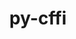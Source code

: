 ---
title: "py-cffi"
layout: cache
categories: [package, v0.19]
meta: {"versions": ["1.15.0"], "compilers": ["gcc@=11.1.0", "gcc@=7.3.1", "gcc@=7.5.0", "oneapi@=2022.1.0"], "oss": ["amzn2", "ubuntu18.04", "ubuntu20.04"], "platforms": ["linux"], "targets": ["aarch64", "neoverse_n1", "x86_64", "x86_64_v3"], "stacks": ["aws-isc", "aws-isc-aarch64", "data-vis-sdk", "e4s", "e4s-oneapi", "ml-cpu", "ml-cuda", "ml-rocm", "radiuss"], "num_specs": 12, "num_specs_by_stack": {"aws-isc-aarch64": 2, "aws-isc": 1, "ml-cuda": 2, "ml-rocm": 1, "ml-cpu": 2, "data-vis-sdk": 1, "radiuss": 2, "e4s": 3, "e4s-oneapi": 1}}
spec_details: [{"hash": "d5fopinngrj7xintgh22v3mprcndcirc", "compiler": "gcc@=7.3.1", "versions": ["1.15.0"], "os": "amzn2", "platform": "linux", "target": "aarch64", "variants": ["build_system=python_pip"], "stacks": ["aws-isc-aarch64"], "size": "-", "tarball": "https://binaries.spack.io/releases/v0.19/build_cache/linux-amzn2-aarch64/gcc-7.3.1/py-cffi-1.15.0/linux-amzn2-aarch64-gcc-7.3.1-py-cffi-1.15.0-d5fopinngrj7xintgh22v3mprcndcirc.spack"}, {"hash": "mxefb7s6d5k22dgrddphcbkb3jphpcck", "compiler": "gcc@=7.3.1", "versions": ["1.15.0"], "os": "amzn2", "platform": "linux", "target": "neoverse_n1", "variants": ["build_system=python_pip"], "stacks": ["aws-isc-aarch64"], "size": "-", "tarball": "https://binaries.spack.io/releases/v0.19/build_cache/linux-amzn2-neoverse_n1/gcc-7.3.1/py-cffi-1.15.0/linux-amzn2-neoverse_n1-gcc-7.3.1-py-cffi-1.15.0-mxefb7s6d5k22dgrddphcbkb3jphpcck.spack"}, {"hash": "hwykw3koo34efflt7hiezqqf4qic3mlo", "compiler": "gcc@=7.3.1", "versions": ["1.15.0"], "os": "amzn2", "platform": "linux", "target": "x86_64_v3", "variants": ["build_system=python_pip"], "stacks": ["aws-isc"], "size": "-", "tarball": "https://binaries.spack.io/releases/v0.19/build_cache/linux-amzn2-x86_64_v3/gcc-7.3.1/py-cffi-1.15.0/linux-amzn2-x86_64_v3-gcc-7.3.1-py-cffi-1.15.0-hwykw3koo34efflt7hiezqqf4qic3mlo.spack"}, {"hash": "p4e5xknz4ojilvrts7ps47gvrjcpb2xk", "compiler": "gcc@=7.3.1", "versions": ["1.15.0"], "os": "amzn2", "platform": "linux", "target": "x86_64_v3", "variants": ["build_system=python_pip"], "stacks": ["ml-cuda", "ml-rocm", "ml-cpu"], "size": "-", "tarball": "https://binaries.spack.io/releases/v0.19/build_cache/linux-amzn2-x86_64_v3/gcc-7.3.1/py-cffi-1.15.0/linux-amzn2-x86_64_v3-gcc-7.3.1-py-cffi-1.15.0-p4e5xknz4ojilvrts7ps47gvrjcpb2xk.spack"}, {"hash": "qawyfdral7ipge6eigqaqi4zookkmvv6", "compiler": "gcc@=7.3.1", "versions": ["1.15.0"], "os": "amzn2", "platform": "linux", "target": "x86_64_v3", "variants": ["build_system=python_pip"], "stacks": ["ml-cuda", "ml-cpu"], "size": "-", "tarball": "https://binaries.spack.io/releases/v0.19/build_cache/linux-amzn2-x86_64_v3/gcc-7.3.1/py-cffi-1.15.0/linux-amzn2-x86_64_v3-gcc-7.3.1-py-cffi-1.15.0-qawyfdral7ipge6eigqaqi4zookkmvv6.spack"}, {"hash": "bkv7jexeinjeafqqqsqeioameoxklav7", "compiler": "gcc@=7.5.0", "versions": ["1.15.0"], "os": "ubuntu18.04", "platform": "linux", "target": "x86_64", "variants": ["build_system=python_pip"], "stacks": ["data-vis-sdk"], "size": "-", "tarball": "https://binaries.spack.io/releases/v0.19/build_cache/linux-ubuntu18.04-x86_64/gcc-7.5.0/py-cffi-1.15.0/linux-ubuntu18.04-x86_64-gcc-7.5.0-py-cffi-1.15.0-bkv7jexeinjeafqqqsqeioameoxklav7.spack"}, {"hash": "dw77rxr4vbsntylna77vl4t5k4qa5urh", "compiler": "gcc@=7.5.0", "versions": ["1.15.0"], "os": "ubuntu18.04", "platform": "linux", "target": "x86_64", "variants": ["build_system=python_pip"], "stacks": ["radiuss"], "size": "-", "tarball": "https://binaries.spack.io/releases/v0.19/build_cache/linux-ubuntu18.04-x86_64/gcc-7.5.0/py-cffi-1.15.0/linux-ubuntu18.04-x86_64-gcc-7.5.0-py-cffi-1.15.0-dw77rxr4vbsntylna77vl4t5k4qa5urh.spack"}, {"hash": "pglbiqusk6vmsvs3hsi2euank5mqs5fe", "compiler": "gcc@=7.5.0", "versions": ["1.15.0"], "os": "ubuntu18.04", "platform": "linux", "target": "x86_64", "variants": ["build_system=python_pip"], "stacks": ["radiuss"], "size": "-", "tarball": "https://binaries.spack.io/releases/v0.19/build_cache/linux-ubuntu18.04-x86_64/gcc-7.5.0/py-cffi-1.15.0/linux-ubuntu18.04-x86_64-gcc-7.5.0-py-cffi-1.15.0-pglbiqusk6vmsvs3hsi2euank5mqs5fe.spack"}, {"hash": "wfu3czu5bem5rbi7dunjs6qmc3abzj3f", "compiler": "gcc@=11.1.0", "versions": ["1.15.0"], "os": "ubuntu20.04", "platform": "linux", "target": "x86_64", "variants": ["build_system=python_pip"], "stacks": ["e4s"], "size": "-", "tarball": "https://binaries.spack.io/releases/v0.19/build_cache/linux-ubuntu20.04-x86_64/gcc-11.1.0/py-cffi-1.15.0/linux-ubuntu20.04-x86_64-gcc-11.1.0-py-cffi-1.15.0-wfu3czu5bem5rbi7dunjs6qmc3abzj3f.spack"}, {"hash": "iswtr7jfptphdroktrxxmrosyfwl3opl", "compiler": "gcc@=11.1.0", "versions": ["1.15.0"], "os": "ubuntu20.04", "platform": "linux", "target": "x86_64", "variants": ["build_system=python_pip"], "stacks": ["e4s"], "size": "-", "tarball": "https://binaries.spack.io/releases/v0.19/build_cache/linux-ubuntu20.04-x86_64/gcc-11.1.0/py-cffi-1.15.0/linux-ubuntu20.04-x86_64-gcc-11.1.0-py-cffi-1.15.0-iswtr7jfptphdroktrxxmrosyfwl3opl.spack"}, {"hash": "wzy7xvrkpo4i46jmnopnm26pynb3yvss", "compiler": "gcc@=11.1.0", "versions": ["1.15.0"], "os": "ubuntu20.04", "platform": "linux", "target": "x86_64", "variants": ["build_system=python_pip"], "stacks": ["e4s"], "size": "-", "tarball": "https://binaries.spack.io/releases/v0.19/build_cache/linux-ubuntu20.04-x86_64/gcc-11.1.0/py-cffi-1.15.0/linux-ubuntu20.04-x86_64-gcc-11.1.0-py-cffi-1.15.0-wzy7xvrkpo4i46jmnopnm26pynb3yvss.spack"}, {"hash": "geqy4h6szkjymksixphr4khusoyb5tzd", "compiler": "oneapi@=2022.1.0", "versions": ["1.15.0"], "os": "ubuntu20.04", "platform": "linux", "target": "x86_64", "variants": ["build_system=python_pip"], "stacks": ["e4s-oneapi"], "size": "-", "tarball": "https://binaries.spack.io/releases/v0.19/build_cache/linux-ubuntu20.04-x86_64/oneapi-2022.1.0/py-cffi-1.15.0/linux-ubuntu20.04-x86_64-oneapi-2022.1.0-py-cffi-1.15.0-geqy4h6szkjymksixphr4khusoyb5tzd.spack"}]
---